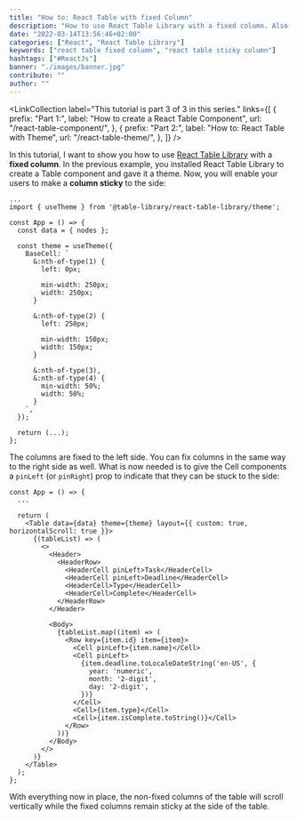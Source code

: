 ```yaml
---
title: "How to: React Table with fixed Column"
description: "How to use React Table Library with a fixed column. Also called a sticky column, can be enabled in React Table with  ..."
date: "2022-03-14T13:56:46+02:00"
categories: ["React", "React Table Library"]
keywords: ["react table fixed column", "react table sticky column"]
hashtags: ["#ReactJs"]
banner: "./images/banner.jpg"
contribute: ""
author: ""
---
```


<Sponsorship />

<LinkCollection
  label="This tutorial is part 3 of 3 in this series."
  links={[
    {
      prefix: "Part 1:",
      label: "How to create a React Table Component",
      url: "/react-table-component/",
    },
    {
      prefix: "Part 2:",
      label: "How to: React Table with Theme",
      url: "/react-table-theme/",
    },
  ]}
/>

In this tutorial, I want to show you how to use [React Table Library](https://react-table-library.com) with a **fixed column**. In the previous example, you installed React Table Library to create a Table component and gave it a theme. Now, you will enable your users to make a **column sticky** to the side:

```javascript{9-14,16-21}
...
import { useTheme } from '@table-library/react-table-library/theme';

const App = () => {
  const data = { nodes };

  const theme = useTheme({
    BaseCell: `
      &:nth-of-type(1) {
        left: 0px;

        min-width: 250px;
        width: 250px;
      }

      &:nth-of-type(2) {
        left: 250px;

        min-width: 150px;
        width: 150px;
      }

      &:nth-of-type(3),
      &:nth-of-type(4) {
        min-width: 50%;
        width: 50%;
      }
    `,
  });

  return (...);
};
```

The columns are fixed to the left side. You can fix columns in the same way to the right side as well. What is now needed is to give the Cell components a `pinLeft` (or `pinRight`) prop to indicate that they can be stuck to the side:

```javascript{5,10-11,20-21}
const App = () => {
  ...

  return (
    <Table data={data} theme={theme} layout={{ custom: true, horizontalScroll: true }}>
      {(tableList) => (
        <>
          <Header>
            <HeaderRow>
              <HeaderCell pinLeft>Task</HeaderCell>
              <HeaderCell pinLeft>Deadline</HeaderCell>
              <HeaderCell>Type</HeaderCell>
              <HeaderCell>Complete</HeaderCell>
            </HeaderRow>
          </Header>

          <Body>
            {tableList.map((item) => (
              <Row key={item.id} item={item}>
                <Cell pinLeft>{item.name}</Cell>
                <Cell pinLeft>
                  {item.deadline.toLocaleDateString('en-US', {
                    year: 'numeric',
                    month: '2-digit',
                    day: '2-digit',
                  })}
                </Cell>
                <Cell>{item.type}</Cell>
                <Cell>{item.isComplete.toString()}</Cell>
              </Row>
            ))}
          </Body>
        </>
      )}
    </Table>
  );
};
```

With everything now in place, the non-fixed columns of the table will scroll vertically while the fixed columns remain sticky at the side of the table.
